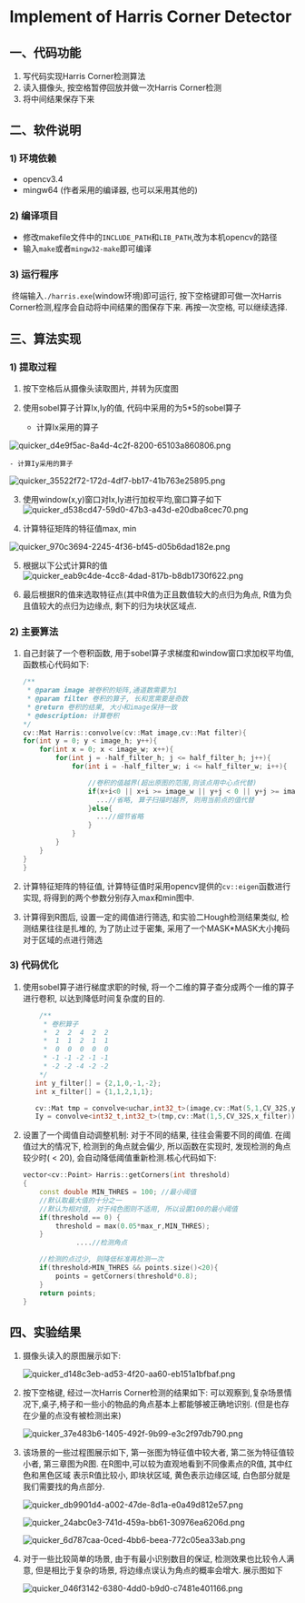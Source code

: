 # Implement of Harris Corner Detector


## 一、代码功能

1. 写代码实现Harris Corner检测算法
2. 读入摄像头, 按空格暂停回放并做一次Harris Corner检测
3. 将中间结果保存下来



## 二、软件说明

### 1) 环境依赖

+ opencv3.4
+ mingw64 (作者采用的编译器, 也可以采用其他的)

### 2) 编译项目	

+ 修改makefile文件中的`INCLUDE_PATH`和`LIB_PATH`,改为本机opencv的路径
+ 输入`make`或者`mingw32-make`即可编译

### 3) 运行程序

​		终端输入`./harris.exe`(window环境)即可运行,  按下空格键即可做一次Harris Corner检测,程序会自动将中间结果的图保存下来. 再按一次空格, 可以继续选择.



## 三、算法实现

### 1) 提取过程

 1. 按下空格后从摄像头读取图片, 并转为灰度图

 2. 使用sobel算子计算Ix,Iy的值, 代码中采用的为5*5的sobel算子

    - 计算Ix采用的算子

![quicker_d4e9f5ac-8a4d-4c2f-8200-65103a860806.png](https://i.loli.net/2020/12/16/W1DjtAP3U9HECno.png)

    - 计算Iy采用的算子

![quicker_35522f72-172d-4df7-bb17-41b763e25895.png](https://i.loli.net/2020/12/16/6ObhG9sR4HzpYc3.png)

3. 使用window(x,y)窗口对Ix,Iy进行加权平均,窗口算子如下
![quicker_d538cd47-59d0-47b3-a43d-e20dba8cec70.png](https://i.loli.net/2020/12/16/SgkIBGwY5nxzfdv.png)

4. 计算特征矩阵的特征值max, min

![quicker_970c3694-2245-4f36-bf45-d05b6dad182e.png](https://i.loli.net/2020/12/16/cafZEpzoOKBPVlx.png)

5. 根据以下公式计算R的值
![quicker_eab9c4de-4cc8-4dad-817b-b8db1730f622.png](https://i.loli.net/2020/12/16/8JDTGRPgkfAhL6W.png)

6. 最后根据R的值来选取特征点(其中R值为正且数值较大的点归为角点, R值为负且值较大的点归为边缘点, 剩下的归为块状区域点.

###  2) 主要算法

1. 自己封装了一个卷积函数, 用于sobel算子求梯度和window窗口求加权平均值, 函数核心代码如下:

   ```c++
   /**
    * @param image 被卷积的矩阵,通道数需要为1
    * @param filter 卷积的算子, 长和宽需要是奇数
    * @return 卷积的结果, 大小和image保持一致
    * @description: 计算卷积
   */
   cv::Mat Harris::convolve(cv::Mat image,cv::Mat filter){
   for(int y = 0; y < image_h; y++){
       for(int x = 0; x < image_w; x++){
           for(int j = -half_filter_h; j <= half_filter_h; j++){
               for(int i = -half_filter_w; i <= half_filter_w; i++){
   
                   //卷积的值越界(超出原图的范围,则该点用中心点代替)
                   if(x+i<0 || x+i >= image_w || y+j < 0 || y+j >= image_h){
                     ...//省略, 算子扫描时越界, 则用当前点的值代替
                   }else{
                     ...//细节省略
                   }
               }
           }
       }
   }
   }
   
   ```

2. 计算特征矩阵的特征值, 计算特征值时采用opencv提供的`cv::eigen`函数进行实现, 将得到的两个参数分别存入max和min图中.

3. 计算得到R图后, 设置一定的阈值进行筛选, 和实验二Hough检测结果类似, 检测结果往往是扎堆的, 为了防止过于密集, 采用了一个MASK*MASK大小掩码对于区域的点进行筛选

### 3) 代码优化

1. 使用sobel算子进行梯度求职的时候, 将一个二维的算子查分成两个一维的算子进行卷积, 以达到降低时间复杂度的目的.

   ```c++
       /**
        * 卷积算子
        *  2  2  4  2  2
        *  1  1  2  1  1
        *  0  0  0  0  0
        * -1 -1 -2 -1 -1
        * -2 -2 -4 -2 -2
       */ 
      int y_filter[] = {2,1,0,-1,-2};
      int x_filter[] = {1,1,2,1,1};
   
      cv::Mat tmp = convolve<uchar,int32_t>(image,cv::Mat(5,1,CV_32S,y_filter)); 
      Iy = convolve<int32_t,int32_t>(tmp,cv::Mat(1,5,CV_32S,x_filter));
   ```

2. 设置了一个阈值自动调整机制: 对于不同的结果, 往往会需要不同的阈值. 在阈值过大的情况下, 检测到的角点就会偏少, 所以函数在实现时, 发现检测的角点较少时( < 20), 会自动降低阈值重新检测.核心代码如下:

   ```c++
   vector<cv::Point> Harris::getCorners(int threshold)
   {
       const double MIN_THRES = 100; //最小阈值
       //默认取最大值的十分之一
       //默认为相对值, 对于纯色图则不适用, 所以设置100的最小阈值
       if(threshold == 0) {
           threshold = max(0.05*max_r,MIN_THRES);
       }
      			....//检测角点
   
       //检测的点过少, 则降低标准再检测一次
       if(threshold>MIN_THRES && points.size()<20){
           points = getCorners(threshold*0.8);
       }
       return points;
   }
   ```

## 四、实验结果

1. 摄像头读入的原图展示如下:

   ![quicker_d148c3eb-ad53-4f20-aa60-eb151a1bfbaf.png](https://i.loli.net/2020/12/16/ZlGmdxtX2fJUASR.png)

2. 按下空格键, 经过一次Harris Corner检测的结果如下: 可以观察到,复杂场景情况下,桌子,椅子和一些小的物品的角点基本上都能够被正确地识别. (但是也存在少量的点没有被检测出来)

   ![quicker_37e483b6-1405-492f-9b99-e3c2f97db790.png](https://i.loli.net/2020/12/16/sZknEaIMtCgBDir.png)

3. 该场景的一些过程图展示如下, 第一张图为特征值中较大者, 第二张为特征值较小者, 第三章图为R图. 在R图中,可以较为直观地看到不同像素点的R值, 其中红色和黑色区域 表示R值比较小, 即块状区域, 黄色表示边缘区域, 白色部分就是我们需要找的角点部分.

   ![quicker_db9901d4-a002-47de-8d1a-e0a49d812e57.png](https://i.loli.net/2020/12/16/MimtohHCXb6A8rU.png)

   ![quicker_24abc0e3-741d-459a-bb61-30976ea6206d.png](https://i.loli.net/2020/12/16/WdOE8cyZzf9miSN.png)

   ![quicker_6d787caa-0ced-4bb6-beea-772c05ea33ab.png](https://i.loli.net/2020/12/16/M2COfFhw8qerTmI.png)

4. 对于一些比较简单的场景, 由于有最小识别数目的保证, 检测效果也比较令人满意, 但是相比于复杂的场景, 将边缘点误认为角点的概率会增大. 展示图如下

   ![quicker_046f3142-6380-4dd0-b9d0-c7481e401166.png](https://i.loli.net/2020/12/16/hzEmbP3igYoNlCf.png)


